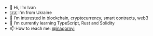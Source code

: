- 👋 Hi, I’m Ivan
- 🇺🇦 I'm from Ukraine
- 👀 I’m interested in blockchain, cryptocurrency, smart contracts, web3
- 🧠 I’m currently learning TypeScript, Rust and Solidity
- 📫 How to reach me: [@inagornyi](https://twitter.com/inagornyi)
